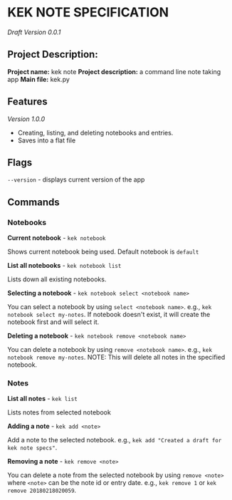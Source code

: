 # KEK NOTE SPECIFICATION
_Draft Version 0.0.1_

## Project Description:

__Project name:__ kek note
__Project description:__ a command line note taking app
__Main file:__ kek.py


## Features

_Version 1.0.0_

- Creating, listing, and deleting notebooks and entries.
- Saves into a flat file

## Flags

`--version` - displays current version of the app

## Commands

### Notebooks

__Current notebook__ - `kek notebook`

Shows current notebook being used. Default notebook is `default`

__List all notebooks__ - `kek notebook list`

Lists down all existing notebooks.

__Selecting a notebook__ - `kek notebook select <notebook name>`

You can select a notebook by using `select <notebook name>`. e.g., `kek notebook select my-notes`.
If notebook doesn't exist, it will create the notebook first and will select it.

__Deleting a notebook__ - `kek notebook remove <notebook name>`

You can delete a notebook by using `remove <notebook name>`. e.g., `kek notebook remove my-notes`.
NOTE: This will delete all notes in the specified notebook.


### Notes

__List all notes__ - `kek list`

Lists notes from selected notebook

__Adding a note__ - `kek add <note>`

Add a note to the selected notebook. e.g., `kek add "Created a draft for kek note specs"`.

__Removing a note__ - `kek remove <note>`

You can delete a note from the selected notebook by using `remove <note>` where `<note>` can be the note id or entry date. e.g., `kek remove 1` or `kek remove 20180218020059`.




